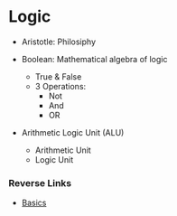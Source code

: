 # Logic

- Aristotle: Philosiphy
- Boolean: Mathematical algebra of logic
  - True & False
  - 3 Operations:
    - Not
    - And
    - OR


- Arithmetic Logic Unit (ALU)
  - Arithmetic Unit
  - Logic Unit

### Reverse Links
- [Basics](./Basics.md)